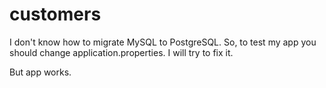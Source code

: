 # customers

I don't know how to migrate MySQL to  PostgreSQL. 
So, to test my app you should change application.properties.
I will try to fix it.

But app works. 
